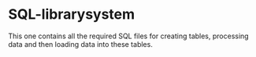 # SQL-librarysystem

This one contains all the required SQL files for creating tables, processing data and then loading data into these tables.
